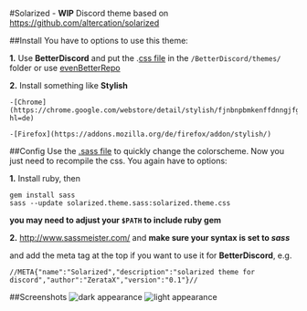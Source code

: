 #Solarized - **WIP**
Discord theme based on https://github.com/altercation/solarized

##Install
You have to options to use this theme:

**1.**  Use **BetterDiscord** and put the .[css file](https://github.com/ZerataX/discord-solarized-theme/blob/master/solarized.theme.css) in the `/BetterDiscord/themes/` folder or use [evenBetterRepo](https://github.com/IRDeNial/BD-Even-Better-Repo)

**2.**  Install something like **Stylish**

    -[Chrome](https://chrome.google.com/webstore/detail/stylish/fjnbnpbmkenffdnngjfgmeleoegfcffe?hl=de)
    
    -[Firefox](https://addons.mozilla.org/de/firefox/addon/stylish/)
    
##Config
Use the [.sass file](https://raw.githubusercontent.com/ZerataX/discord-solarized-theme/master/solarized.theme.sass) to quickly change the colorscheme.
Now you just need to recompile the css.
You again have to options:

**1.** Install ruby, then

```
gem install sass
sass --update solarized.theme.sass:solarized.theme.css
```
**you may need to adjust your `$PATH` to include ruby gem**

**2.** http://www.sassmeister.com/ and __make sure your syntax is set to *sass*__

and add the meta tag at the top if you want to use it for **BetterDiscord**, e.g.

`//META{"name":"Solarized","description":"solarized theme for discord","author":"ZerataX","version":"0.1"}//`

##Screenshots
![dark appearance](https://my.mixtape.moe/buwper.png)
![light appearance](https://my.mixtape.moe/dnhjdz.png)

